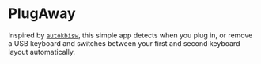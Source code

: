 # PlugAway

Inspired by [`autokbisw`], this simple app detects when you plug in, or remove a USB keyboard and switches between your first and second keyboard layout automatically.

[`autokbisw`]: https://github.com/ohueter/autokbisw
